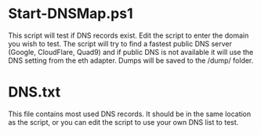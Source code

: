 # Start-DNSMap.ps1
This script will test if DNS records exist. Edit the script to enter the domain you wish to test. The script will try to find a fastest public DNS server (Google, CloudFlare, Quad9) and if public DNS is not available it will use the DNS setting from the eth adapter. Dumps will be saved to the /dump/ folder.

# DNS.txt
This file contains most used DNS records. It should be in the same location as the script, or you can edit the script to use your own DNS list to test.
